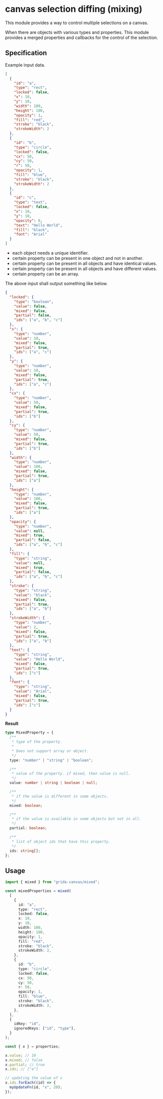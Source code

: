 # canvas selection diffing (mixing)

This module provides a way to control multiple selections on a canvas.

When there are objects with various types and properties. This module provides a merged properties and callbacks for the control of the selection.

## Specification

Example input data.

```json
[
  {
    "id": "a",
    "type": "rect",
    "locked": false,
    "x": 10,
    "y": 10,
    "width": 100,
    "height": 100,
    "opacity": 1,
    "fill": "red",
    "stroke": "black",
    "strokeWidth": 2
  },
  {
    "id": "b",
    "type": "circle",
    "locked": false,
    "cx": 50,
    "cy": 50,
    "r": 50,
    "opacity": 1,
    "fill": "blue",
    "stroke": "black",
    "strokeWidth": 2
  },
  {
    "id": "c",
    "type": "text",
    "locked": false,
    "x": 10,
    "y": 10,
    "opacity": 0,
    "text": "Hello World",
    "fill": "black",
    "font": "Arial"
  }
]
```

- each object needs a unique identifier.
- certain property can be present in one object and not in another.
- certain property can be present in all objects and have identical values.
- certain property can be present in all objects and have different values.
- certain property can be an array.

The above input shall output something like below.

```json
{
  "locked": {
    "type": "boolean",
    "value": false,
    "mixed": false,
    "partial": false,
    "ids": ["a", "b", "c"]
  },
  "x": {
    "type": "number",
    "value": 10,
    "mixed": false,
    "partial": true,
    "ids": ["a", "c"]
  },
  "y": {
    "type": "number",
    "value": 10,
    "mixed": false,
    "partial": true,
    "ids": ["a", "c"]
  },
  "cx": {
    "type": "number",
    "value": 50,
    "mixed": false,
    "partial": true,
    "ids": ["b"]
  },
  "cy": {
    "type": "number",
    "value": 50,
    "mixed": false,
    "partial": true,
    "ids": ["b"]
  },
  "width": {
    "type": "number",
    "value": 100,
    "mixed": false,
    "partial": true,
    "ids": ["a"]
  },
  "height": {
    "type": "number",
    "value": 100,
    "mixed": false,
    "partial": true,
    "ids": ["a"]
  },
  "opacity": {
    "type": "number",
    "value": null,
    "mixed": true,
    "partial": false,
    "ids": ["a", "b", "c"]
  },
  "fill": {
    "type": "string",
    "value": null,
    "mixed": true,
    "partial": false,
    "ids": ["a", "b", "c"]
  },
  "stroke": {
    "type": "string",
    "value": "black",
    "mixed": false,
    "partial": true,
    "ids": ["a", "b"]
  },
  "strokeWidth": {
    "type": "number",
    "value": 2,
    "mixed": false,
    "partial": true,
    "ids": ["a", "b"]
  },
  "text": {
    "type": "string",
    "value": "Hello World",
    "mixed": false,
    "partial": true,
    "ids": ["c"]
  },
  "font": {
    "type": "string",
    "value": "Arial",
    "mixed": false,
    "partial": true,
    "ids": ["c"]
  }
}
```

**Result**

```ts
type MixedProperty = {
  /**
   * type of the property.
   *
   * Does not support array or object.
   */
  type: "number" | "string" | "boolean";

  /**
   * value of the property. if mixed, then value is null.
   */
  value: number | string | boolean | null;

  /**
   * if the value is different in some objects.
   */
  mixed: boolean;

  /**
   * if the value is available in some objects but not in all.
   */
  partial: boolean;

  /**
   * list of object ids that have this property.
   */
  ids: string[];
};
```

## Usage

```ts
import { mixed } from "grida-canvas/mixed";

const mixedProperties = mixed(
  [
    {
      id: "a",
      type: "rect",
      locked: false,
      x: 10,
      y: 10,
      width: 100,
      height: 100,
      opacity: 1,
      fill: "red",
      stroke: "black",
      strokeWidth: 2,
    },
    {
      id: "b",
      type: "circle",
      locked: false,
      cx: 50,
      cy: 50,
      r: 50,
      opacity: 1,
      fill: "blue",
      stroke: "black",
      strokeWidth: 2,
    },
  ],
  {
    idKey: "id",
    ignoredKeys: ["id", "type"],
  }
);

const { x } = properties;

x.value; // 10
x.mixed; // false
x.partial; // true
x.ids; // ["a"]

// updating the value of x
x.ids.forEach((id) => {
  myUpdateFn(id, "x", 20);
});
```
